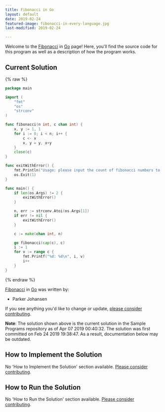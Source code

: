 ```yaml
---
title: Fibonacci in Go
layout: default
date: 2019-02-24
featured-image: fibonacci-in-every-language.jpg
last-modified: 2019-02-24

---
```


Welcome to the [Fibonacci](https://sampleprograms.io/projects/fibonacci) in [Go](https://sampleprograms.io/languages/go) page! Here, you'll find the source code for this program as well as a description of how the program works.

## Current Solution

{% raw %}

```go
package main

import (
    "fmt"
    "os"
    "strconv"
)

func fibonacci(n int, c chan int) {
    x, y := 1, 1
    for i := 0; i < n; i++ {
        c <- x
        x, y = y, x+y
    }
    close(c)
}

func exitWithError() {
    fmt.Println("Usage: please input the count of fibonacci numbers to output")
    os.Exit(1)
}

func main() {
    if len(os.Args) != 2 {
        exitWithError()
    }

    n, err := strconv.Atoi(os.Args[1])
    if err != nil {
        exitWithError()
    }

    c := make(chan int, n)

    go fibonacci(cap(c), c)
    i := 1
    for v := range c {
        fmt.Printf("%d: %d\n", i, v)
        i++
    }
}
```

{% endraw %}

[Fibonacci](https://sampleprograms.io/projects/fibonacci) in [Go](https://sampleprograms.io/languages/go) was written by:

- Parker Johansen

If you see anything you'd like to change or update, [please consider contributing](https://github.com/TheRenegadeCoder/sample-programs).

**Note**: The solution shown above is the current solution in the Sample Programs repository as of Apr 07 2019 00:40:32. The solution was first committed on Feb 24 2019 19:38:47. As a result, documentation below may be outdated.

## How to Implement the Solution

No 'How to Implement the Solution' section available. [Please consider contributing](https://github.com/TheRenegadeCoder/sample-programs-website).

## How to Run the Solution

No 'How to Run the Solution' section available. [Please consider contributing](https://github.com/TheRenegadeCoder/sample-programs-website).